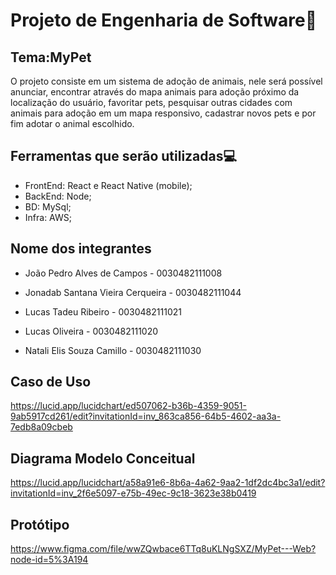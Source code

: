 # Projeto de Engenharia de Software:file_folder:
Tema:MyPet
-


O projeto consiste em um sistema de adoção de animais, nele será possível anunciar, encontrar através do mapa animais para adoção próximo da localização do usuário, favoritar pets, pesquisar outras cidades com animais para adoção em um mapa responsivo, cadastrar novos pets e por fim adotar o animal escolhido.

Ferramentas que serão utilizadas:computer:
-
- FrontEnd: React e React Native (mobile);
- BackEnd: Node;
- BD: MySql;
- Infra: AWS;

Nome dos integrantes
-

- João Pedro Alves de Campos - 0030482111008

- Jonadab Santana Vieira Cerqueira - 0030482111044

- Lucas Tadeu Ribeiro - 0030482111021

- Lucas Oliveira - 0030482111020

- Natali Elis Souza Camillo - 0030482111030

Caso de Uso 
-
https://lucid.app/lucidchart/ed507062-b36b-4359-9051-9ab5917cd261/edit?invitationId=inv_863ca856-64b5-4602-aa3a-7edb8a09cbeb

Diagrama Modelo Conceitual 
-
https://lucid.app/lucidchart/a58a91e6-8b6a-4a62-9aa2-1df2dc4bc3a1/edit?invitationId=inv_2f6e5097-e75b-49ec-9c18-3623e38b0419

Protótipo
-
https://www.figma.com/file/wwZQwbace6TTq8uKLNgSXZ/MyPet---Web?node-id=5%3A194
